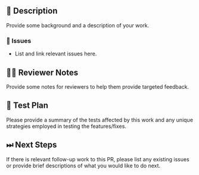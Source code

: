 ## 📖 Description

Provide some background and a description of your work.

### 🎫 Issues

* List and link relevant issues here.

## 👩‍💻 Reviewer Notes

Provide some notes for reviewers to help them provide targeted feedback.

## 📑 Test Plan

Please provide a summary of the tests affected by this work and any unique strategies employed in testing the features/fixes.

## ⏭ Next Steps

If there is relevant follow-up work to this PR, please list any existing issues or provide brief descriptions of what you would like to do next.
